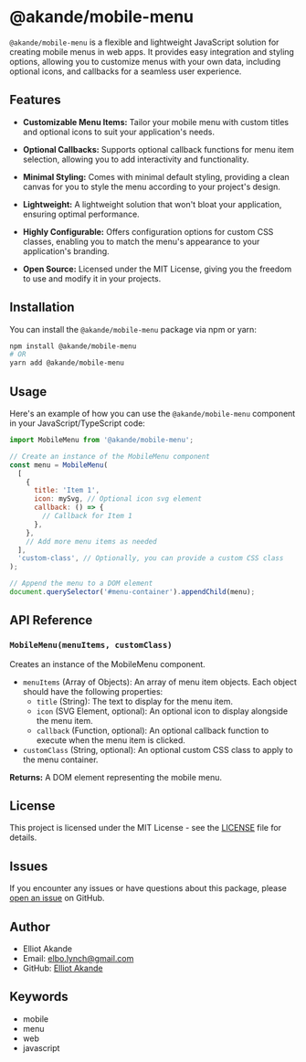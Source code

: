 # @akande/mobile-menu

`@akande/mobile-menu` is a flexible and lightweight JavaScript solution for creating mobile menus in web apps. It provides easy integration and styling options, allowing you to customize menus with your own data, including optional icons, and callbacks for a seamless user experience.

## Features

- **Customizable Menu Items:** Tailor your mobile menu with custom titles and optional icons to suit your application's needs.

- **Optional Callbacks:** Supports optional callback functions for menu item selection, allowing you to add interactivity and functionality.

- **Minimal Styling:** Comes with minimal default styling, providing a clean canvas for you to style the menu according to your project's design.

- **Lightweight:** A lightweight solution that won't bloat your application, ensuring optimal performance.

- **Highly Configurable:** Offers configuration options for custom CSS classes, enabling you to match the menu's appearance to your application's branding.

- **Open Source:** Licensed under the MIT License, giving you the freedom to use and modify it in your projects.

## Installation

You can install the `@akande/mobile-menu` package via npm or yarn:

```bash
npm install @akande/mobile-menu
# OR
yarn add @akande/mobile-menu
```

## Usage

Here's an example of how you can use the `@akande/mobile-menu` component in your JavaScript/TypeScript code:

```javascript
import MobileMenu from '@akande/mobile-menu';

// Create an instance of the MobileMenu component
const menu = MobileMenu(
  [
    {
      title: 'Item 1',
      icon: mySvg, // Optional icon svg element
      callback: () => {
        // Callback for Item 1
      },
    },
    // Add more menu items as needed
  ],
  'custom-class', // Optionally, you can provide a custom CSS class
);

// Append the menu to a DOM element
document.querySelector('#menu-container').appendChild(menu);
```

## API Reference

### `MobileMenu(menuItems, customClass)`

Creates an instance of the MobileMenu component.

- `menuItems` (Array of Objects): An array of menu item objects. Each object should have the following properties:
  - `title` (String): The text to display for the menu item.
  - `icon` (SVG Element, optional): An optional icon to display alongside the menu item.
  - `callback` (Function, optional): An optional callback function to execute when the menu item is clicked.
- `customClass` (String, optional): An optional custom CSS class to apply to the menu container.

**Returns:** A DOM element representing the mobile menu.

## License

This project is licensed under the MIT License - see the [LICENSE](https://github.com/Elliot-Akande/mobile-menu/blob/main/LICENSE) file for details.

## Issues

If you encounter any issues or have questions about this package, please [open an issue](https://github.com/Elliot-Akande/mobile-menu/issues) on GitHub.

## Author

- Elliot Akande
- Email: [elbo.lynch@gmail.com](elbo.lynch@gmail.com)
- GitHub: [Elliot Akande](https://github.com/Elliot-Akande)

## Keywords

- mobile
- menu
- web
- javascript
